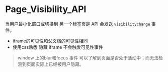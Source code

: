 # Page_Visibility_API

当用户最小化窗口或切换到 另一个标签页是 API 会发送 `visibilitychange` 事件。
- iframe的可见性和父文档的可见性相同
- 使用css熟悉 隐藏 iframe 不会触发可见性事件

> window 上的blur和focus 事件 可以了解到页面是否处于活动中；而无法检测到页面实际上已经被用户隐藏。
